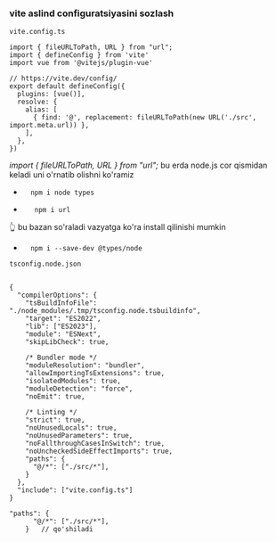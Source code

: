 ### vite aslind configuratsiyasini sozlash

<code>vite.config.ts</code>

```
import { fileURLToPath, URL } from "url";
import { defineConfig } from 'vite'
import vue from '@vitejs/plugin-vue'

// https://vite.dev/config/
export default defineConfig({
  plugins: [vue()],
  resolve: {
    alias: [
      { find: '@', replacement: fileURLToPath(new URL('./src', import.meta.url)) },
    ],
  },
})
```

_import { fileURLToPath, URL } from "url";_ bu erda node.js cor qismidan keladi uni o'rnatib olishni ko'ramiz

- ```
    npm i node types
  ```

- ```
     npm i url
  ```
 👆 bu bazan so'raladi vazyatga ko'ra install qilinishi mumkin 
- ```
    npm i --save-dev @types/node
  ```


<code>tsconfig.node.json</code>

```

{
  "compilerOptions": {
    "tsBuildInfoFile": "./node_modules/.tmp/tsconfig.node.tsbuildinfo",
    "target": "ES2022",
    "lib": ["ES2023"],
    "module": "ESNext",
    "skipLibCheck": true,

    /* Bundler mode */
    "moduleResolution": "bundler",
    "allowImportingTsExtensions": true,
    "isolatedModules": true,
    "moduleDetection": "force",
    "noEmit": true,

    /* Linting */
    "strict": true,
    "noUnusedLocals": true,
    "noUnusedParameters": true,
    "noFallthroughCasesInSwitch": true,
    "noUncheckedSideEffectImports": true,
    "paths": {
      "@/*": ["./src/*"],
    }
  },
  "include": ["vite.config.ts"]
}

```

```
"paths": {
      "@/*": ["./src/*"],
    }   // qo'shiladi 
```